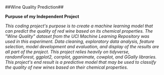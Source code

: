 ##Wine Quality Prediction##

**Purpuse of my Independent Project**

*This coding project's purpose is to create a machine learning model that can predict the quality of red wine based on its chemical properties. The "Wine Quality" dataset from the UCI Machine Learning Repository was used in this experiment. Data cleaning, exploratory data analysis, feature selection, model development and evaluation, and display of the results are all part of the project. This project relies heavily on tidyverse, randomForest, ggplot2, corrplot, gganimate, cowplot, and GGally libraries. This project's end result is a predictive model that may be used to classify the quality of new wines based on their chemical properties.*
